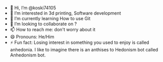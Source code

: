 - 👋 Hi, I’m @koski74105
- 👀 I’m interested in 3d printing, Software development
- 🌱 I’m currently learning How to use Git
- 💞️ I’m looking to collaborate on ?
- 📫 How to reach me: don't worry about it
- 😄 Pronouns: He/Him
- ⚡ Fun fact: Losing interest in something you used to enjoy is called anhedonia. I like to imagine there is an anthises to Hedonism bot called Anhedonism bot.

<!---
koski74105/koski74105 is a ✨ special ✨ repository because its `README.md` (this file) appears on your GitHub profile.
You can click the Preview link to take a look at your changes.
--->
